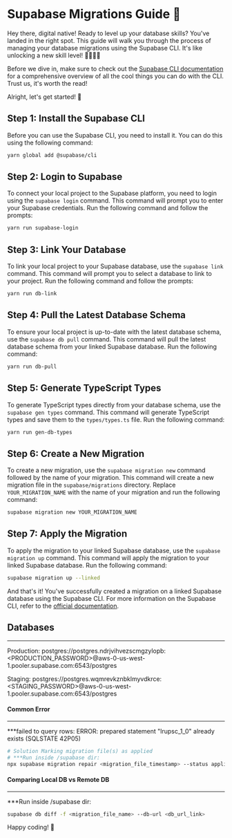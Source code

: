 # Supabase Migrations Guide 🚀
Hey there, digital native! Ready to level up your database skills? You've landed in the right spot. This guide will walk you through the process of managing your database migrations using the Supabase CLI. It's like unlocking a new skill level! 🦸‍♀️🦸‍♂️

Before we dive in, make sure to check out the [Supabase CLI documentation](https://supabase.io/docs/guides/cli) for a comprehensive overview of all the cool things you can do with the CLI. Trust us, it's worth the read!

Alright, let's get started! 🎉


## Step 1: Install the Supabase CLI

Before you can use the Supabase CLI, you need to install it. You can do this using the following command:

```bash
yarn global add @supabase/cli
```

## Step 2: Login to Supabase

To connect your local project to the Supabase platform, you need to login using the `supabase login` command. This command will prompt you to enter your Supabase credentials. Run the following command and follow the prompts:

```bash
yarn run supabase-login
```

## Step 3: Link Your Database

To link your local project to your Supabase database, use the `supabase link` command. This command will prompt you to select a database to link to your project. Run the following command and follow the prompts:

```bash
yarn run db-link
```

## Step 4: Pull the Latest Database Schema

To ensure your local project is up-to-date with the latest database schema, use the `supabase db pull` command. This command will pull the latest database schema from your linked Supabase database. Run the following command:

```bash
yarn run db-pull
```

## Step 5: Generate TypeScript Types

To generate TypeScript types directly from your database schema, use the `supabase gen types` command. This command will generate TypeScript types and save them to the `types/types.ts` file. Run the following command:

```bash
yarn run gen-db-types
```

## Step 6: Create a New Migration

To create a new migration, use the `supabase migration new` command followed by the name of your migration. This command will create a new migration file in the `supabase/migrations` directory. Replace `YOUR_MIGRATION_NAME` with the name of your migration and run the following command:

```bash
supabase migration new YOUR_MIGRATION_NAME
```

## Step 7: Apply the Migration

To apply the migration to your linked Supabase database, use the `supabase migration up` command. This command will apply the migration to your linked Supabase database. Run the following command:

```bash
supabase migration up --linked
```

And that's it! You've successfully created a migration on a linked Supabase database using the Supabase CLI. For more information on the Supabase CLI, refer to the [official documentation](https://supabase.io/docs/guides/cli).

## **Databases** 
---------------------------------------------------
Production: 
postgres://postgres.ndrjvihvezscmgzylopb:<PRODUCTION_PASSWORD>@aws-0-us-west-1.pooler.supabase.com:6543/postgres 

Staging: 
postgres://postgres.wqmrevkznbklmyvdkrce:<STAGING_PASSWORD>@aws-0-us-west-1.pooler.supabase.com:6543/postgres 

#### Common Error
---------------------------------------------------
***failed to query rows: ERROR: prepared statement "lrupsc_1_0" already exists (SQLSTATE 42P05)

```sh
# Solution Marking migration file(s) as applied
# ***Run inside /supabase dir:
npx supabase migration repair <migration_file_timestamp> --status applied --db-url <db_url_link>
```
#### Comparing Local DB vs Remote DB
---------------------------------------------------
***Run inside /supabase dir:
```sh
supabase db diff -f <migration_file_name> --db-url <db_url_link>
```

Happy coding! 🚀